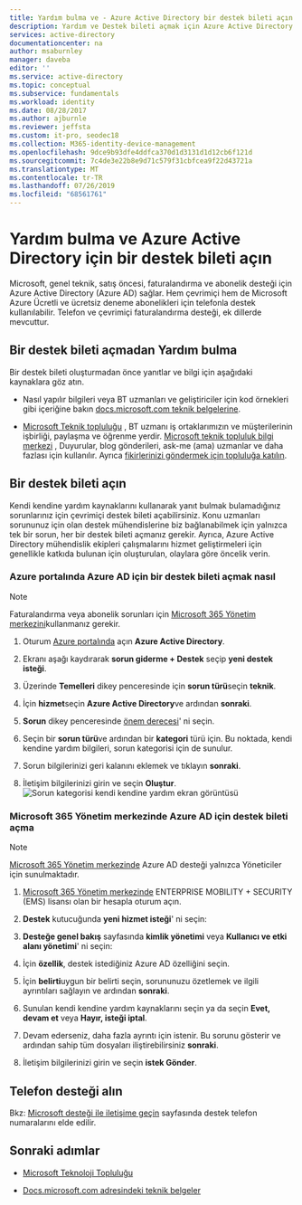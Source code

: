 ```yaml
---
title: Yardım bulma ve - Azure Active Directory bir destek bileti açın | Microsoft Docs
description: Yardım ve Destek bileti açmak için Azure Active Directory hakkında yönergeler.
services: active-directory
documentationcenter: na
author: msaburnley
manager: daveba
editor: ''
ms.service: active-directory
ms.topic: conceptual
ms.subservice: fundamentals
ms.workload: identity
ms.date: 08/28/2017
ms.author: ajburnle
ms.reviewer: jeffsta
ms.custom: it-pro, seodec18
ms.collection: M365-identity-device-management
ms.openlocfilehash: 9dce9b93dfe4ddfca370d1d3131d1d12cb6f121d
ms.sourcegitcommit: 7c4de3e22b8e9d71c579f31cbfcea9f22d43721a
ms.translationtype: MT
ms.contentlocale: tr-TR
ms.lasthandoff: 07/26/2019
ms.locfileid: "68561761"
---
```

# <a name="find-help-and-open-a-support-ticket-for-azure-active-directory"></a>Yardım bulma ve Azure Active Directory için bir destek bileti açın
Microsoft, genel teknik, satış öncesi, faturalandırma ve abonelik desteği için Azure Active Directory (Azure AD) sağlar. Hem çevrimiçi hem de Microsoft Azure Ücretli ve ücretsiz deneme abonelikleri için telefonla destek kullanılabilir. Telefon ve çevrimiçi faturalandırma desteği, ek dillerde mevcuttur. 

## <a name="find-help-without-opening-a-support-ticket"></a>Bir destek bileti açmadan Yardım bulma

Bir destek bileti oluşturmadan önce yanıtlar ve bilgi için aşağıdaki kaynaklara göz atın. 

* Nasıl yapılır bilgileri veya BT uzmanları ve geliştiriciler için kod örnekleri gibi içeriğine bakın [docs.microsoft.com teknik belgelerine](https://docs.microsoft.com/azure/active-directory/).

* [Microsoft Teknik topluluğu](https://techcommunity.microsoft.com/) , BT uzmanı iş ortaklarımızın ve müşterilerinin işbirliği, paylaşma ve öğrenme yerdir. [Microsoft teknik topluluk bilgi merkezi](https://techcommunity.microsoft.com/t5/Community-Info-Center/ct-p/Community-Info-Center) , Duyurular, blog gönderileri, ask-me (ama) uzmanlar ve daha fazlası için kullanılır. Ayrıca [fikirlerinizi göndermek için topluluğa katılın](https://techcommunity.microsoft.com/t5/Communities/ct-p/communities).


## <a name="open-a-support-ticket"></a>Bir destek bileti açın

Kendi kendine yardım kaynaklarını kullanarak yanıt bulmak bulamadığınız sorunlarınız için çevrimiçi destek bileti açabilirsiniz. Konu uzmanları sorununuz için olan destek mühendislerine biz bağlanabilmek için yalnızca tek bir sorun, her bir destek bileti açmanız gerekir. Ayrıca, Azure Active Directory mühendislik ekipleri çalışmalarını hizmet geliştirmeleri için genellikle katkıda bulunan için oluşturulan, olaylara göre öncelik verin.

### <a name="how-to-open-a-support-ticket-for-azure-ad-in-the-azure-portal"></a>Azure portalında Azure AD için bir destek bileti açmak nasıl

> [!NOTE]
> Faturalandırma veya abonelik sorunları için [Microsoft 365 Yönetim merkezini](https://admin.microsoft.com)kullanmanız gerekir.
> 

1. Oturum [Azure portalında](https://portal.azure.com) açın **Azure Active Directory**.
   
2. Ekranı aşağı kaydırarak **sorun giderme + Destek** seçip **yeni destek isteği**.
   
3. Üzerinde **Temelleri** dikey penceresinde için **sorun türü**seçin **teknik**.
   
4. İçin **hizmet**seçin **Azure Active Directory**ve ardından **sonraki**.

5. **Sorun** dikey penceresinde [önem derecesi](https://azure.microsoft.com/support/plans/response/)' ni seçin.
  
6. Seçin bir **sorun türü**ve ardından bir **kategori** türü için. Bu noktada, kendi kendine yardım bilgileri, sorun kategorisi için de sunulur.
  
7. Sorun bilgilerinizi geri kalanını eklemek ve tıklayın **sonraki**.
  
8. İletişim bilgilerinizi girin ve seçin **Oluştur**.
  ![Sorun kategorisi kendi kendine yardım ekran görüntüsü](./media/active-directory-troubleshooting-support-howto/open-support-ticket.png)

### <a name="how-to-open-a-support-ticket-for-azure-ad-in-the-microsoft-365-admin-center"></a>Microsoft 365 Yönetim merkezinde Azure AD için destek bileti açma

> [!NOTE]
> [Microsoft 365 Yönetim merkezinde](https://admin.microsoft.com) Azure AD desteği yalnızca Yöneticiler için sunulmaktadır. 

1. [Microsoft 365 Yönetim merkezinde](https://admin.microsoft.com) ENTERPRISE MOBILITY + SECURITY (EMS) lisansı olan bir hesapla oturum açın.

2. **Destek** kutucuğunda **yeni hizmet isteği**' ni seçin:

3. **Desteğe genel bakış** sayfasında **kimlik yönetimi** veya **Kullanıcı ve etki alanı yönetimi**' ni seçin:

4. İçin **özellik**, destek istediğiniz Azure AD özelliğini seçin.

5. İçin **belirti**uygun bir belirti seçin, sorununuzu özetlemek ve ilgili ayrıntıları sağlayın ve ardından **sonraki**.

6. Sunulan kendi kendine yardım kaynaklarını seçin ya da seçin **Evet, devam et** veya **Hayır, isteği iptal**.

7. Devam ederseniz, daha fazla ayrıntı için istenir. Bu sorunu gösterir ve ardından sahip tüm dosyaları iliştirebilirsiniz **sonraki**.

8. İletişim bilgilerinizi girin ve seçin **istek Gönder**.

## <a name="get-phone-support"></a>Telefon desteği alın

Bkz: [Microsoft desteği ile iletişime geçin](https://portal.office.com/Support/ContactUs.aspx) sayfasında destek telefon numaralarını elde edilir.

##  <a name="next-steps"></a>Sonraki adımlar

* [Microsoft Teknoloji Topluluğu](https://techcommunity.microsoft.com/)

* [Docs.microsoft.com adresindeki teknik belgeler](https://docs.microsoft.com/azure/active-directory/)
